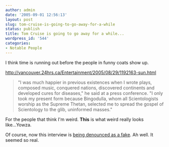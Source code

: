 ```yaml
---
author: admin
date: '2005-09-01 12:56:13'
layout: post
slug: tom-cruise-is-going-to-go-away-for-a-while
status: publish
title: Tom Cruise is going to go away for a while...
wordpress_id: '544'
categories:
- Notable People
---
```

<p>I think time is running out before the people in funny coats show up.</p><p><a href="http://vancouver.24hrs.ca/Entertainment/2005/08/29/1192163-sun.html">http://vancouver.24hrs.ca/Entertainment/2005/08/29/1192163-sun.html</a></p><blockquote dir="ltr" style="margin-right: 0px"><p>&quot;I was much happier in previous existences when I wrote plays, composed music, conquered nations, discovered continents and developed cures for diseases,&quot; he said at a press conference. &quot;I only took my present form because Bingodulla, whom all Scientologists worship as the Supreme Thetan, selected me to spread the gospel of Scientology to the glib, uninformed masses.&quot; </p></blockquote><p dir="ltr">For the people that think I'm weird. <strong>This</strong> is what weird really looks like...Yowza.</p><p dir="ltr">Of course, now this interview is <a href="http://news.softpedia.com/news/Tom-Cruise-Denies-Being-A-Reincarnated-Scientology-Prophet-6909.shtml" target="_self">being denounced as a fake</a>. Ah well. It seemed so real.</p>
